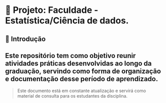 # 📘 Projeto: Faculdade - Estatística/Ciência de dados.

## 🧭 Introdução

Este repositório tem como objetivo reunir atividades práticas desenvolvidas ao longo da graduação, servindo como forma de organização e documentação desse período de aprendizado.
---

> Este documento está em constante atualização e servirá como material de consulta para os estudantes da disciplina.
